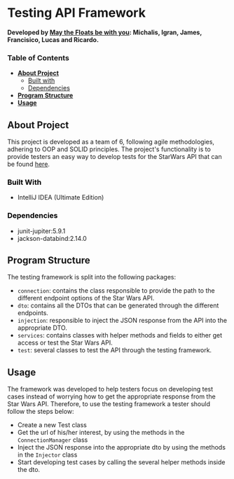 # Testing API Framework

**Developed by <ins>May the Floats be with you</ins>: Michalis, Igran,
James,
Francisico,
Lucas and
Ricardo.**

### **Table of Contents**
* [**About Project**](#about-project)
    * [Built with](#build-with)
    * [Dependencies](#dependencies)
* [**Program Structure**](#program-structure)
* [**Usage**](#usage)


## About Project

This project is developed as a team of 6, following agile methodologies, adhering to OOP and SOLID principles.
The project's functionality is to provide testers an easy way to develop tests for the StarWars API that can be found
[here](https://swapi.dev).

### <span style="color: black;">**Built With**</span>

* IntelliJ IDEA (Ultimate Edition)

### <span style="color: black;">**Dependencies**</span>

* junit-jupiter:5.9.1
* jackson-databind:2.14.0


## Program Structure

The testing framework is split into the following packages: <br> 
* `connection`: contains the class responsible to provide the path to the different endpoint options of the Star Wars API.
* `dto`: contains all the DTOs that can be generated through the different endpoints.
* `injection`: responsible to inject the JSON response from the API into the appropriate DTO.
* `services`: contains classes with helper methods and fields to either get access or test the Star Wars API.
* `test`: several classes to test the API through the testing framework.

## Usage

The framework was developed to help testers focus on developing test cases instead of worrying how to get the appropriate
response from the Star Wars API. Therefore, to use the testing framework a tester should follow the steps below:
* Create a new Test class
* Get the url of his/her interest, by using the methods in the `ConnectionManager` class
* Inject the JSON response into the appropriate dto by using the methods in the `Injector` class
* Start developing test cases by calling the several helper methods inside the dto.